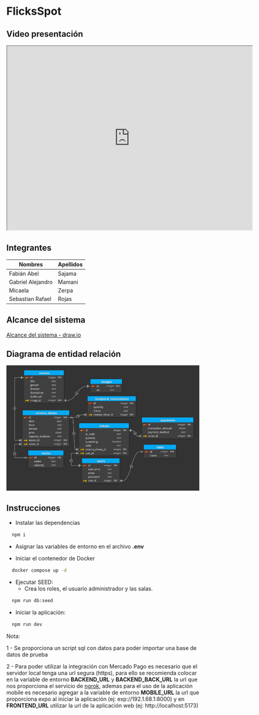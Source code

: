 # FlicksSpot

## Video presentación

<iframe src="https://drive.google.com/file/d/1RExxKKuQv5jkFTin27g0z2qe50g27klk/preview" width="640" height="480"></iframe>

## Integrantes

| Nombres    | Apellidos    |
| ------------ | ------------ |
| Fabián Abel    | Sajama   |
| Gabriel Alejandro    | Mamani    |
| Micaela    | Zerpa    |
| Sebastian Rafael    | Rojas    |

## Alcance del sistema

[Alcance del sistema - draw.io](https://app.diagrams.net/#G1sdrcfy_VNAdn12RiUqKAnAHyBzrcOC2o)

## Diagrama de entidad relación

![diagrama de entidad relación](./der-flicksSpot.png)

## Instrucciones

- Instalar las dependencias

```bash
  npm i 
```

- Asignar las variables de entorno en el archivo **.env**

- Iniciar el contenedor de Docker

```bash
  docker compose up -d
```

- Ejecutar SEED:
  - Crea los roles, el usuario administrador y las salas.

```bash
  npm run db:seed
```

- Iniciar la aplicación:

```bash
  npm run dev
```

Nota:

1 - Se proporciona un script sql con datos para poder importar una base de datos de prueba

2 - Para poder utilizar la integración con Mercado Pago es necesario que el servidor local tenga una url segura (https), para ello se recomienda colocar en la variable de entorno **BACKEND_URL** y **BACKEND_BACK_URL** la url que nos proporciona el servicio de [ngrok](https://ngrok.com/), ademas para el uso de la aplicación mobile es necesario agregar a la variable de entorno **MOBILE_URL** la url que proporciona expo al iniciar la aplicación (ej: exp://192.1.68.1:8000) y en **FRONTEND_URL** utilizar la url de la aplicación web (ej: http://localhost:5173)
